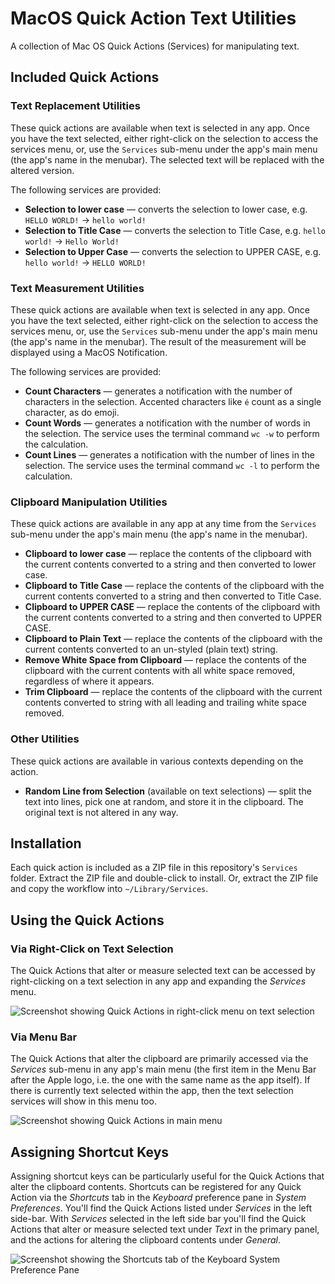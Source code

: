 # MacOS Quick Action Text Utilities
A collection of Mac OS Quick Actions (Services) for manipulating text.

## Included Quick Actions

### Text Replacement Utilities

These quick actions are available when text is selected in any app. Once you have the text selected, either right-click on the selection to access the services menu, or, use the `Services` sub-menu under the app's main menu (the app's name in the menubar). The selected text will be replaced with the altered version.

The following services are provided:

* **Selection to lower case** — converts the selection to lower case, e.g. `HELLO WORLD!` → `hello world!`
* **Selection to Title Case** — converts the selection to Title Case, e.g. `hello world!` → `Hello World!`
* **Selection to Upper Case** — converts the selection to UPPER CASE, e.g. `hello world!` → `HELLO WORLD!`

### Text Measurement Utilities

These quick actions are available when text is selected in any app. Once you have the text selected, either right-click on the selection to access the services menu, or, use the `Services` sub-menu under the app's main menu (the app's name in the menubar). The result of the measurement will be displayed using a MacOS Notification.

The following services are provided:

* **Count Characters** — generates a notification with the number of characters in the selection. Accented characters like `é` count as a single character, as do emoji.
* **Count Words** — generates a notification with the number of words in the selection. The service uses the terminal command `wc -w` to perform the calculation.
* **Count Lines** — generates a notification with the number of lines in the selection. The service uses the terminal command `wc -l` to perform the calculation.

### Clipboard Manipulation Utilities

These quick actions are available in any app at any time from the `Services` sub-menu under the app's main menu (the app's name in the menubar).

* **Clipboard to lower case** — replace the contents of the clipboard with the current contents converted to a string and then converted to lower case.
* **Clipboard to Title Case** — replace the contents of the clipboard with the current contents converted to a string and then converted to Title Case.
* **Clipboard to UPPER CASE** — replace the contents of the clipboard with the current contents converted to a string and then converted to UPPER CASE.
* **Clipboard to Plain Text** — replace the contents of the clipboard with the current contents converted to an un-styled (plain text) string.
* **Remove White Space from Clipboard** — replace the contents of the clipboard with the current contents with all white space removed, regardless of where it appears.
* **Trim Clipboard** — replace the contents of the clipboard with the current contents converted to string with all leading and trailing white space removed.

### Other Utilities

These quick actions are available in various contexts depending on the action.

* **Random Line from Selection** (available on text selections) — split the text into lines, pick one at random, and store it in the clipboard. The original text is not altered in any way.

## Installation

Each quick action is included as a ZIP file in this repository's `Services` folder. Extract the ZIP file and double-click to install. Or, extract the ZIP file and copy the workflow into `~/Library/Services`.

## Using the Quick Actions

### Via Right-Click on Text Selection

The Quick Actions that alter or measure selected text can be accessed by right-clicking on a text selection in any app and expanding the *Services* menu.

![Screenshot showing Quick Actions in right-click menu on text selection](/screenshots/Services%20via%20Right%20Click%20on%20Text%20Selection.png?raw=true)

### Via Menu Bar

The Quick Actions that alter the clipboard are primarily accessed via the *Services* sub-menu in any app's main menu (the first item in the Menu Bar after the Apple logo, i.e. the one with the same name as the app itself). If there is currently text selected within the app, then the text selection services will show in this menu too.

![Screenshot showing Quick Actions in main menu](/screenshots/Services%20via%20Menu%20Bar.png?raw=true)

## Assigning Shortcut Keys

Assigning shortcut keys can be particularly useful for the Quick Actions that alter the clipboard contents. Shortcuts can be registered for any Quick Action via the *Shortcuts* tab in the *Keyboard* preference pane in *System Preferences*. You'll find the Quick Actions listed under *Services* in the left side-bar. With *Services* selected in the left side bar you'll find the Quick Actions that alter or measure selected text under *Text* in the primary panel, and the actions for altering the clipboard contents under *General*.

![Screenshot showing the Shortcuts tab of the Keyboard System Preference Pane](/screenshots/Keyboard%20Shortcuts.png?raw=true)